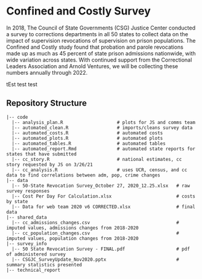 # Confined and Costly Survey

In 2018, The Council of State Governments (CSG) Justice Center conducted a survey to corrections departments in all 50 states to collect data on the impact of supervision revocations of supervision on prison populations. The Confined and Costly study found that probation and parole revocations made up as much as 45 percent of state prison admissions nationwide, with wide variation across states. With continued support from the Correctional Leaders Association and Arnold Ventures, we will be collecting these numbers annually through 2022.  


tEst test test

## Repository Structure

    |-- code    
      |-- analysis_plan.R                    # plots for JS and comms team
      |-- automated_clean.R                  # imports/cleans survey data 
      |-- automated_costs.R                  # automated costs
      |-- automated_plots.R                  # automated plots 
      |-- automated_tables.R                 # automated tables
      |-- automated_report.Rmd               # automated state reports for states that have submitted
      |-- cc_story.R                         # national estimates, cc story requested by JS on 3/26/21
      |-- cc_analysis.R                      # uses UCR, census, and cc data to find correlations between adm, pop, crime changes
    |-- data  
      |-- 50-State Revocation Survey_October 27, 2020_12.25.xlsx   # raw survey responses   
      |-- Cost Per Day For Calculation.xlsx                        # costs by state  
      |-- Data for web team 2020 v6 CORRECTED.xlsx                 # final data  
    |-- shared_data  
      |-- cc_admissions_changes.csv                                # imputed values, admissions changes from 2018-2020
      |-- cc_population_changes.csv                                # imputed values, population changes from 2018-2020
    |-- survey_info  
      |-- 50 State Revocation Survey - FINAL.pdf                   # pdf of administered survey  
      |-- CSGJC_SurveyUpdate_Nov2020.pptx                          # summary statistics presented  
    |-- technical_report 
